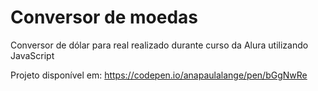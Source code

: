 # Conversor de moedas

Conversor de dólar para real realizado durante curso da Alura utilizando JavaScript

Projeto disponível em: https://codepen.io/anapaulalange/pen/bGgNwRe
